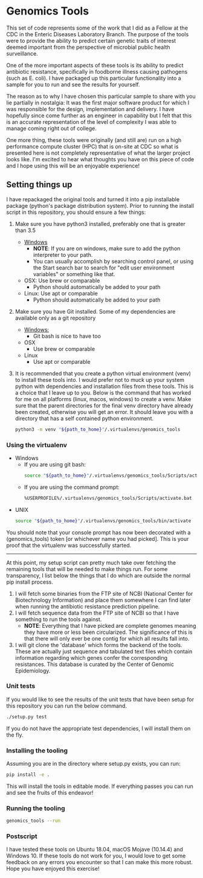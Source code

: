 # Genomics Tools

This set of code represents some of the work that I did as a Fellow at the CDC in the Enteric Diseases Laboratory Branch. The purpose of the tools were to provide the ability to predict certain genetic traits of interest deemed important from the perspective of microbial public health surveillance.

One of the more important aspects of these tools is its ability to predict antibiotic resistance, specifically in foodborne illness causing pathogens (such as E. coli). I have packaged up this particular functionality into a sample for you to run and see the results for yourself.

The reason as to why I have chosen this particular sample to share with you lie partially in nostalgia: It was the first major software product for which I was responsible for the design, implementation and delivery. I have hopefully since come further as an engineer in capability but I felt that this is an accurate representation of the level of complexity I was able to manage coming right out of college.

One more thing, these tools were originally (and still are) run on a high performance compute cluster (HPC) that is on-site at CDC so what is presented here is not completely representative of what the larger project looks like. I'm excited to hear what thoughts you have on this piece of code and I hope using this will be an enjoyable experience!

## Setting things up

I have repackaged the original tools and turned it into a pip installable package (python's package distribution system). Prior to running the install script in this repository, you should ensure a few things:

1. Make sure you have python3 installed, preferably one that is greater than 3.5
    * [Windows](https://www.python.org/downloads/windows/)
        * __NOTE__: If you are on windows, make sure to add the python interpreter to your path.
        * You can usually accomplish by searching control panel, or using the Start search bar to search for "edit user environment variables" or something like that.
    * OSX: Use brew or comparable
        * Python should automatically be added to your path
    * Linux: Use apt or comparable
        * Python should automatically be added to your path

2. Make sure you have Git installed. Some of my dependencies are available only as a git repository
    * [Windows:](https://git-scm.com/downloads)
        * Git bash is nice to have too
    * OSX
        * Use brew or comparable
    * Linux
        * Use apt or comparable

3. It is recommended that you create a python virtual environment (venv) to install these tools into. I would prefer not to muck up your system python with dependencies and installation files from these tools. This is a choice that I leave up to you. Below is the command that has worked for me on all platforms (linux, macos, windows) to create a venv. Make sure that the parent directories for the final venv directory have already been created, otherwise you will get an error. It should leave you with a directory that has a self contained python environment.

    ```bash
    python3 -m venv "${path_to_home}"/.virtualenvs/genomics_tools
    ```

### Using the virtualenv
* Windows
    - If you are using git bash:
        ```bash
        source "${path_to_home}"/.virtualenvs/genomics_tools/Scripts/activate
        ```
    - If you are using the command prompt:
        ```bash
        %USERPROFILE%/.virtualenvs/genomics_tools/Scripts/activate.bat
        ```
* UNIX
    ```bash
    source "${path_to_home}"/.virtualenvs/genomics_tools/bin/activate
    ```
You should note that your console prompt has now been decorated with a (genomics_tools) token [or whichever name you had picked]. This is your proof that the virtualenv was successfully started.

---

At this point, my setup script can pretty much take over fetching the remaining tools that will be needed to make things run. For some transparency, I list below the things that I do which are outside the normal pip install process.

1. I will fetch some binaries from the FTP site of NCBI (National Center for Biotechnology Information) and place them somewhere I can find later when running the antibiotic resistance prediction pipeline.
2. I will fetch sequence data from the FTP site of NCBI so that I have something to run the tools against.
    * __NOTE__: Everything that I have picked are complete genomes meaning they have more or less been circularized. The significance of this is that there will only ever be one contig for which all results fall into. 
3. I will git clone the 'database' which forms the backend of the tools. These are actually just sequence and tabulated text files which contain information regarding which genes confer the corresponding resistances. This database is curated by the Center of Genomic Epidemiology.

### Unit tests

If you would like to see the results of the unit tests that have been setup for this repository you can run the below command.
```bash
./setup.py test
```
If you do not have the appropriate test dependencies, I will install them on the fly.

### Installing the tooling
Assuming you are in the directory where setup.py exists, you can run:
```bash
pip install -e .
```
This will install the tools in editable mode. If everything passes you can run and see the fruits of this endeavor!

### Running the tooling
```bash
genomics_tools --run
```

### Postscript

I have tested these tools on Ubuntu 18.04, macOS Mojave (10.14.4) and Windows 10. If these tools do not work for you, I would love to get some feedback on any errors you encounter so that I can make this more robust. Hope you have enjoyed this exercise!